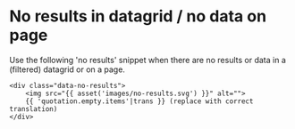 # No results in datagrid / no data on page

Use the following 'no results' snippet when there are no results or data in a (filtered) datagrid or on a page.

```
<div class="data-no-results">
    <img src="{{ asset('images/no-results.svg') }}" alt="">
    {{ 'quotation.empty.items'|trans }} (replace with correct translation)
</div>
```

